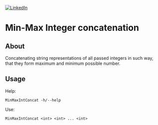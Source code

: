 [![LinkedIn][linkedin-shield]][linkedin-url]

# Min-Max Integer concatenation

## About
Concatenating string representations of all passed integers in such way, that they form maximum and minimum possible number.

## Usage

Help:
```
MinMaxIntConcat -h/--help
```
Use:
```
MinMaxIntConcat <int> <int> ... <int>
```

[linkedin-shield]: https://img.shields.io/badge/-LinkedIn-black.svg?style=flat-square&logo=linkedin&colorB=555
[linkedin-url]: https://www.linkedin.com/in/krzysztof-m-zajaczkowski/